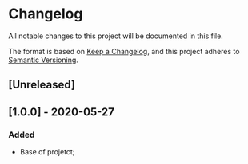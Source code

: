 # Changelog

All notable changes to this project will be documented in this file.

The format is based on [Keep a Changelog](https://keepachangelog.com/pt-BR/1.0.0/),
and this project adheres to [Semantic Versioning](https://semver.org/spec/v2.0.0.html).

## [Unreleased]

## [1.0.0] - 2020-05-27

### Added

- Base of projetct;
